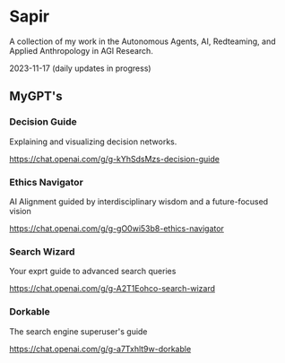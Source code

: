 # Sapir
A collection of my work in the Autonomous Agents, AI, Redteaming, and Applied Anthropology in AGI Research.

2023-11-17 (daily updates in progress)

## MyGPT's

### Decision Guide
Explaining and visualizing decision networks.

https://chat.openai.com/g/g-kYhSdsMzs-decision-guide

### Ethics Navigator
AI Alignment guided by interdisciplinary wisdom and a future-focused vision

https://chat.openai.com/g/g-gO0wi53b8-ethics-navigator

### Search Wizard
Your exprt guide to advanced search queries

https://chat.openai.com/g/g-A2T1Eohco-search-wizard

### Dorkable
The search engine superuser's guide

https://chat.openai.com/g/g-a7Txhlt9w-dorkable

